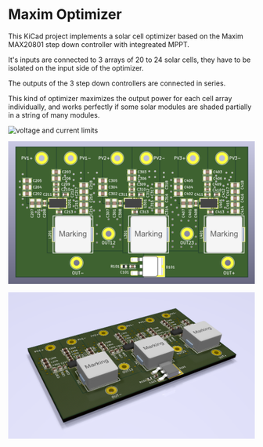 # Maxim Optimizer

This KiCad project implements a solar cell optimizer based on the Maxim MAX20801 step down controller with integreated MPPT. 

It's inputs are connected to 3 arrays of 20 to 24 solar cells, they have to be isolated on the input side of the optimizer. 

The outputs of the 3 step down controllers are connected in series. 

This kind of optimizer maximizes the output power for each cell array individually, and works perfectly if some solar modules are shaded partially in a string of many modules. 

![voltage and current limits](rendering/v-i-limits.png)

![2D rendering](rendering/rendering-2d.png)

![3D rendering](rendering/rendering-3d.png)
